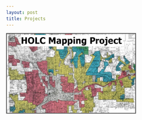 ```yaml
---
layout: post
title: Projects
---
```



<a href="https://snmarkley1.github.io/Projects/HOLC/">
  <img src="/Projects/HOLC_tile.jpg" width="350" alt="HOLC" title="HOLC Mapping Project" alt="HOLC" style="border:2px solid #555"/>
</a>



